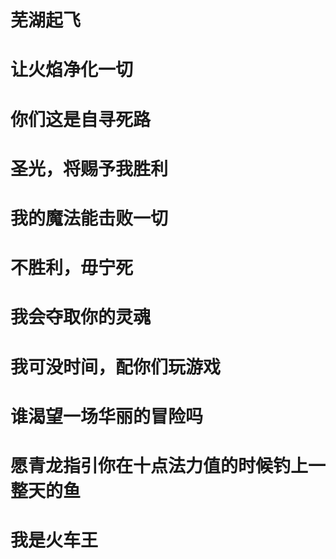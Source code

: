 # 芜湖起飞
# 让火焰净化一切

# 你们这是自寻死路

# 圣光，将赐予我胜利

# 我的魔法能击败一切

# 不胜利，毋宁死

# 我会夺取你的灵魂

# 我可没时间，配你们玩游戏

# 谁渴望一场华丽的冒险吗

# 愿青龙指引你在十点法力值的时候钓上一整天的鱼

# 我是火车王
